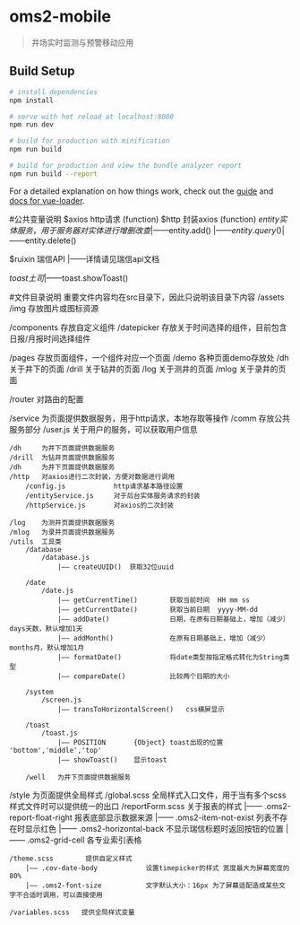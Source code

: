 # oms2-mobile

> 井场实时监测与预警移动应用

## Build Setup

``` bash
# install dependencies
npm install

# serve with hot reload at localhost:8080
npm run dev

# build for production with minification
npm run build

# build for production and view the bundle analyzer report
npm run build --report
```

For a detailed explanation on how things work, check out the [guide](http://vuejs-templates.github.io/webpack/) and [docs for vue-loader](http://vuejs.github.io/vue-loader).

#公共变量说明
$axios       http请求  (function)
$http        封装axios (function)
$entity      实体服务，用于服务器对实体进行增删改查
    |——$entity.add()
    |——$entity.query()
    |——$entity.delete()

$ruixin      瑞信API
    |——详情请见瑞信api文档

$toast       土司
    |——$toast.showToast()


#文件目录说明
重要文件内容均在src目录下，因此只说明该目录下内容
/assets 
    /img         存放图片或图标资源

/components    存放自定义组件
    /datepicker  存放关于时间选择的组件，目前包含日报/月报时间选择组件

/pages  存放页面组件，一个组件对应一个页面
    /demo        各种页面demo存放处
    /dh          关于井下的页面
    /drill       关于钻井的页面
    /log         关于测井的页面
    /mlog        关于录井的页面

/router  对路由的配置

/service     为页面提供数据服务，用于http请求，本地存取等操作
    /comm   存放公共服务部分
        /user.js              关于用户的服务，可以获取用户信息

    /dh     为井下页面提供数据服务
    /drill  为钻井页面提供数据服务
    /dh     为井下页面提供数据服务
    /http   对axios进行二次封装，方便对数据进行调用
        /config.js            http请求基本路径设置
        /entityService.js     对于后台实体服务请求的封装
        /httpService.js       对axios的二次封装

    /log    为测井页面提供数据服务
    /mlog   为录井页面提供数据服务
    /utils  工具类
        /database
            /database.js
                |—— createUUID()  获取32位uuid

        /date
            /date.js
                |—— getCurrentTime()        获取当前时间  HH mm ss
                |—— getCurrentDate()        获取当前日期  yyyy-MM-dd
                |—— addDate()               日期，在原有日期基础上，增加（减少）days天数，默认增加1天
                |—— addMonth()              在原有日期基础上，增加（减少）months月，默认增加1月
                |—— formatDate()            将date类型按指定格式转化为String类型
                |—— compareDate()           比较两个日期的大小

        /system
            /screen.js
                |—— transToHorizontalScreen()   css横屏显示

        /toast
            /toast.js
                |—— POSITION       {Object} toast出现的位置 'bottom','middle','top'
                |—— showToast()    显示toast

        /well   为井下页面提供数据服务 

/style    为页面提供全局样式
    /global.scss        全局样式入口文件，用于当有多个scss样式文件时可以提供统一的出口
    /reportForm.scss    关于报表的样式
        |—— .oms2-report-float-right  报表底部显示数据来源 
        |—— .oms2-item-not-exist      列表不存在时显示红色
        |—— .oms2-horizontal-back     不显示瑞信标题时返回按钮的位置
        |—— .oms2-grid-cell           各专业索引表格

    /theme.scss        提供自定义样式
        |—— .cov-date-body            设置timepicker的样式 宽度最大为屏幕宽度的80%
        |—— .oms2-font-size           文字默认大小：16px 为了屏幕适配造成某些文字不合适时调用，可以直接使用

    /variables.scss   提供全局样式变量















